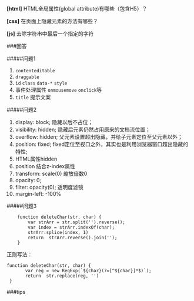 **[html]** HTML全局属性(global attribute)有哪些（包含H5）？

**[css]** 在页面上隐藏元素的方法有哪些？

**[js]** 去除字符串中最后一个指定的字符


###回答

#####问题1
1. `contenteditable`
2. `draggable`
3. `id` `class` `data-*` `style`
4. 事件处理属性 `onmousemove` `onclick`等
5. `title` 提示文案

#####问题2
1. display: block;  隐藏以后不占位；
2. visibility: hidden; 隐藏后元素仍然占用原来的文档流位置；
3. overflow: hidden;  父元素设置超出隐藏，并给子元素定位至父元素以外；
4. position: fixed; fixed定位至视口之外，其实也是利用浏览器窗口超出隐藏的特性;
5. HTML属性hidden
6. position 结合z-index属性
7. transform: scale(0)  缩放倍数0
8. opacity: 0;
9. filter: opacity(0);  透明度滤镜
10. margin-left: -100%

#####问题3
```
    function deleteChar(str, char) {
        var strArr = str.split('').reverse();
        var index = strArr.indexOf(char);
        strArr.splice(index, 1)
        return  strArr.reverse().join('');
    }
```
正则写法：
 ```
 function deleteChar(str, char) {
        var reg = new RegExp(`${char}(?=[^${char}]*$)`);
        return  str.replace(reg, '')
  }
 ```
###tips
